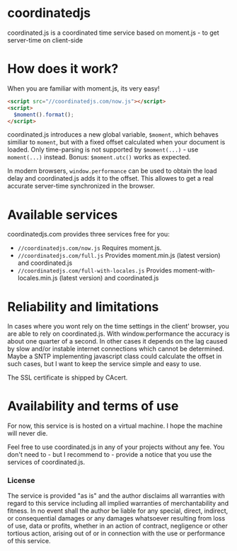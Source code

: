 coordinatedjs
=============

coordinated.js is a coordinated time service based on moment.js - to get server-time on client-side

# How does it work?

When you are familiar with moment.js, its very easy!

```html
<script src="//coordinatedjs.com/now.js"></script>
<script>
  $moment().format();
</script>
```

coordinated.js introduces a new global variable, ```$moment```, which behaves similiar to ```moment```, but with a fixed offset calculated when your document is loaded. Only time-parsing is not supported by ```$moment(...)``` - use ```moment(...)``` instead. Bonus: ```$moment.utc()``` works as expected.

In modern browsers, ```window.performance``` can be used to obtain the load delay and coordinated.js adds it to the offset. This allowes to get a real accurate server-time synchronized in the browser.

# Available services

coordinatedjs.com provides three services free for you:

+ ```//coordinatedjs.com/now.js``` Requires moment.js.
+ ```//coordinatedjs.com/full.js``` Provides moment.min.js (latest version) and coordinated.js
+ ```//coordinatedjs.com/full-with-locales.js``` Provides moment-with-locales.min.js (latest version) and coordinated.js

# Reliability and limitations

In cases where you wont rely on the time settings in the client' browser, you are able to rely on coordinated.js. With window.performance the accuracy is about one quarter of a second. In other cases it depends on the lag caused by slow and/or instable internet connections which cannot be determined. Maybe a SNTP implementing javascript class could calculate the offset in such cases, but I want to keep the service simple and easy to use.

The SSL certificate is shipped by CAcert.

# Availability and terms of use

For now, this service is is hosted on a virtual machine. I hope the machine will never die.

Feel free to use coordinated.js in any of your projects without any fee. You don't need to - but I recommend to - provide a notice that you use the services of coordinated.js.

### License

The service is provided "as is" and the author disclaims all warranties with regard to this service including all implied warranties of merchantability and fitness. In no event shall the author be liable for any special, direct, indirect, or consequential damages or any damages whatsoever resulting from loss of use, data or profits, whether in an action of contract, negligence or other tortious action, arising out of or in connection with the use or performance of this service.
